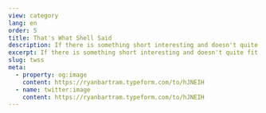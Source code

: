 ```yaml
---
view: category
lang: en
order: 5
title: That's What Shell Said
description: If there is something short interesting and doesn't quite fit into any other container, it will end up here. Why? because That's What Shell Said
excerpt: If there is something short interesting and doesn't quite fit into any other container, it will end up here
slug: twss
meta:
  - property: og:image
    content: https://ryanbartram.typeform.com/to/hJNEIH
  - name: twitter:image
    content: https://ryanbartram.typeform.com/to/hJNEIH
---
```

